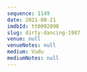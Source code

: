 ```yaml
---
sequence: 1149
date: 2021-08-21
imdbId: tt0092890
slug: dirty-dancing-1987
venue: null
venueNotes: null
medium: Vudu
mediumNotes: null
---
```

